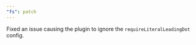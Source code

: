 ```yaml
---
"fs": patch
---
```


Fixed an issue causing the plugin to ignore the `requireLiteralLeadingDot` config.

